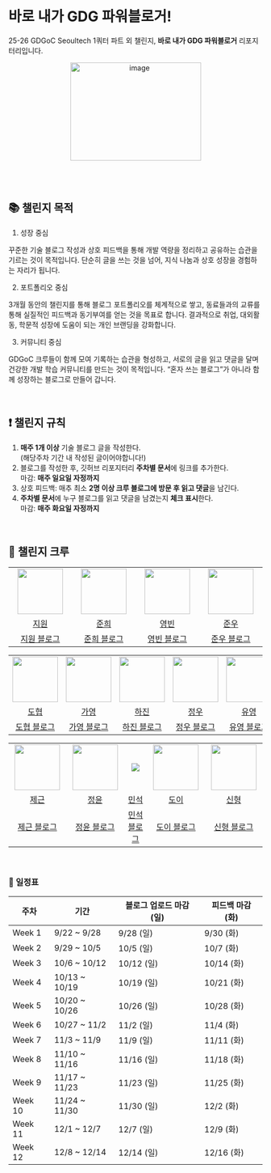 # 바로 내가 GDG 파워블로거!
25-26 GDGoC Seoultech 1쿼터 파트 외 챌린지, **바로 내가 GDG 파워블로거** 리포지터리입니다.

<p align="center">
  <img width="259" height="194" alt="image" src="https://github.com/user-attachments/assets/36b571b0-590e-4d2f-84d2-7587748b6b4a" />
</p>

<br><br>

## 📚 챌린지 목적

1. 성장 중심

꾸준한 기술 블로그 작성과 상호 피드백을 통해 개발 역량을 정리하고 공유하는 습관을 기르는 것이 목적입니다.
단순히 글을 쓰는 것을 넘어, 지식 나눔과 상호 성장을 경험하는 자리가 됩니다.

2. 포트폴리오 중심

3개월 동안의 챌린지를 통해 블로그 포트폴리오를 체계적으로 쌓고, 동료들과의 교류를 통해 실질적인 피드백과 동기부여를 얻는 것을 목표로 합니다.
결과적으로 취업, 대외활동, 학문적 성장에 도움이 되는 개인 브랜딩을 강화합니다.

3) 커뮤니티 중심

GDGoC 크루들이 함께 모여 기록하는 습관을 형성하고, 서로의 글을 읽고 댓글을 달며 건강한 개발 학습 커뮤니티를 만드는 것이 목적입니다.
“혼자 쓰는 블로그”가 아니라 함께 성장하는 블로그로 만들어 갑니다.

<br>

## ❗️ 챌린지 규칙

1. **매주 1개 이상** 기술 블로그 글을 작성한다.<br>
   (해당주차 기간 내 작성된 글이어야합니다!)
2. 블로그를 작성한 후, 깃허브 리포지터리 **주차별 문서**에 링크를 추가한다.<br>
   마감: **매주 일요일 자정까지**
3. 상호 피드백: 매추 최소 **2명 이상 크루 블로그에 방문 후 읽고 댓글**을 남긴다.
4. **주차별 문서**에 누구 블로그를 읽고 댓글을 남겼는지 **체크 표시**한다.<br>
   마감: **매주 화요일 자정까지**

<br>

## 🤸 챌린지 크루


<table align="center">
<tr align="center">
  <td width="250"><img src="https://avatars.githubusercontent.com/orieasy1" width="90"></td>
  <td width="250"><img src="https://avatars.githubusercontent.com/kjuni1914" width="90"></td>
  <td width="250"><img src="https://avatars.githubusercontent.com/lzcuro" width="90"></td>
  <td width="250"><img src="https://avatars.githubusercontent.com/MelonChicken" width="90"></td>
</tr>

<tr align="center">
  <td><a href="https://github.com/orieasy1">지원</a></td>
  <td><a href="https://github.com/kjuni1914">준희</a></td>
  <td><a href="https://github.com/lzcuro">영빈</a></td>
  <td><a href="https://github.com/MelonChicken">준우</a></td>
</tr>

<tr align="center">
  <td><a href="https://easy1nhard2.tistory.com/">지원 블로그</a></td>
  <td><a href="https://velog.io/@kjuni1914">준희 블로그</a></td>
  <td><a href="https://velog.io/@lzcuro">영빈 블로그</a></td>
  <td><a href="https://velog.io/@melon-chicken">준우 블로그</a></td>
</tr>
</table>

<table align="center">
<tr align="center">
  <td width="200"><img src="https://avatars.githubusercontent.com/dohyeoplim" width="90"></td>
  <td width="200"><img src="https://avatars.githubusercontent.com/no-glass-otacku" width="90"></td>
  <td width="200"><img src="https://avatars.githubusercontent.com/hajinki" width="90"></td>
  <td width="200"><img src="https://avatars.githubusercontent.com/yeomine" width="90"></td>
  <td width="200"><img src="https://avatars.githubusercontent.com/yuyoung924" width="90"></td>
</tr>

<tr align="center">
  <td><a href="https://github.com/dohyeoplim">도협</a></td>
  <td><a href="https://github.com/no-glass-otacku">가영</a></td>
  <td><a href="https://github.com/hajinki">하진</a></td>
  <td><a href="https://github.com/yeomine">정우</a></td>
  <td><a href="https://github.com/yuyoung924">유영</a></td>
</tr>

<tr align="center">
  <td><a href="https://medium.com/@dohyeoplim">도협 블로그</a></td>
  <td><a href="https://velog.io/@no-glass-otacku">가영 블로그</a></td>
  <td><a href="https://pajingi.tistory.com/">하진 블로그</a></td>
  <td><a href="https://velog.io/@yjw326/posts">정우 블로그</a></td>
  <td><a href="https://velog.io/@yuyoung924">유영 블로그</a></td>
</tr>
</table>

<table align="center">
<tr align="center">
  <td width="200"><img src="https://avatars.githubusercontent.com/ChooJG" width="90"></td>
  <td width="200"><img src="https://avatars.githubusercontent.com/itisyijy" width="90"></td>
  <td width="200"><img src="https://via.placeholder.com/80x80?text=No+Img"></td>
  <td width="200"><img src="https://avatars.githubusercontent.com/kimm00" width="90"></td>
  <td width="200"><img src="https://avatars.githubusercontent.com/shinh09" width="90"></td>
</tr>

<tr align="center">
  <td><a href="https://github.com/ChooJG">제근</a></td>
  <td><a href="https://github.com/itisyijy">정윤</a></td>
  <td><a href="https://github.com/MS-Choi2057">민석</a></td>
  <td><a href="https://github.com/kimm00">도이</a></td>
  <td><a href="https://github.com/shinh09">신형</a></td>
</tr>

<tr align="center">
  <td><a href="https://cndowy21.tistory.com/">제근 블로그</a></td>
  <td><a href="https://velog.io/@itisyijy">정윤 블로그</a></td>
  <td><a href="https://blog.naver.com/beaprotagonist">민석 블로그</a></td>
  <td><a href="https://velog.io/@kimm00">도이 블로그</a></td>
  <td><a href="https://velog.io/@shinh09">신형 블로그</a></td>
  
</tr>
</table>

<br>

### 📅 일정표

| 주차 | 기간 | 블로그 업로드 마감 (일) | 피드백 마감 (화) |
|------|------|-----------------------|-----------------|
| Week 1 | 9/22 ~ 9/28 | 9/28 (일) | 9/30 (화) |
| Week 2 | 9/29 ~ 10/5 | 10/5 (일) | 10/7 (화) |
| Week 3 | 10/6 ~ 10/12 | 10/12 (일) | 10/14 (화) |
| Week 4 | 10/13 ~ 10/19 | 10/19 (일) | 10/21 (화) |
| Week 5 | 10/20 ~ 10/26 | 10/26 (일) | 10/28 (화) |
| Week 6 | 10/27 ~ 11/2 | 11/2 (일) | 11/4 (화) |
| Week 7 | 11/3 ~ 11/9 | 11/9 (일) | 11/11 (화) |
| Week 8 | 11/10 ~ 11/16 | 11/16 (일) | 11/18 (화) |
| Week 9 | 11/17 ~ 11/23 | 11/23 (일) | 11/25 (화) |
| Week 10 | 11/24 ~ 11/30 | 11/30 (일) | 12/2 (화) |
| Week 11 | 12/1 ~ 12/7 | 12/7 (일) | 12/9 (화) |
| Week 12 | 12/8 ~ 12/14 | 12/14 (일) | 12/16 (화) |
